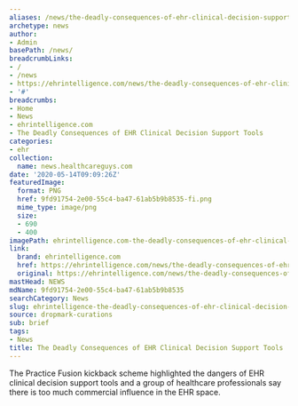 ```yaml
---
aliases: /news/the-deadly-consequences-of-ehr-clinical-decision-support-tools
archetype: news
author:
- Admin
basePath: /news/
breadcrumbLinks:
- /
- /news
- https://ehrintelligence.com/news/the-deadly-consequences-of-ehr-clinical-decision-support-tools
- '#'
breadcrumbs:
- Home
- News
- ehrintelligence.com
- The Deadly Consequences of EHR Clinical Decision Support Tools
categories:
- ehr
collection:
  name: news.healthcareguys.com
date: '2020-05-14T09:09:26Z'
featuredImage:
  format: PNG
  href: 9fd91754-2e00-55c4-ba47-61ab5b9b8535-fi.png
  mime_type: image/png
  size:
  - 690
  - 400
imagePath: ehrintelligence.com-the-deadly-consequences-of-ehr-clinical-decision-support-tools
link:
  brand: ehrintelligence.com
  href: https://ehrintelligence.com/news/the-deadly-consequences-of-ehr-clinical-decision-support-tools
  original: https://ehrintelligence.com/news/the-deadly-consequences-of-ehr-clinical-decision-support-tools
mastHead: NEWS
mdName: 9fd91754-2e00-55c4-ba47-61ab5b9b8535
searchCategory: News
slug: ehrintelligence-the-deadly-consequences-of-ehr-clinical-decision-support-tools
source: dropmark-curations
sub: brief
tags:
- News
title: The Deadly Consequences of EHR Clinical Decision Support Tools
---
```


The Practice Fusion kickback scheme highlighted the dangers of EHR clinical decision support tools and a group of healthcare professionals say there is too much commercial influence in the EHR space.